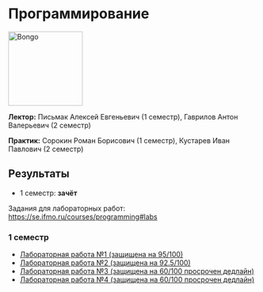 # Программирование

<img alt="Bongo" src="https://github.com/maxbarsukov/itmo/blob/master/.docs/bongo.gif" height="150">

**Лектор:** Письмак Алексей Евгеньевич (1 семестр), Гаврилов Антон Валерьевич (2 семестр)

**Практик:** Сорокин Роман Борисович (1 семестр), Кустарев Иван Павлович (2 семестр)

## Результаты

- 1 семестр: **зачёт**

Задания для лабораторных работ: https://se.ifmo.ru/courses/programming#labs

### 1 семестр

- [Лабораторная работа №1 (защищена на 95/100)](./1%20Лабораторная%20работа)
- [Лабораторная работа №2 (защищена на 92.5/100)](./2%20Лабораторная%20работа)
- [Лабораторная работа №3 (защищена на 60/100 просрочен дедлайн)](./3%20Лабораторная%20работа)
- [Лабораторная работа №4 (защищена на 60/100 просрочен дедлайн)](./4%20Лабораторная%20работа)